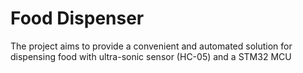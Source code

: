 # Food Dispenser
The project aims to provide a convenient and automated solution for dispensing food with ultra-sonic sensor (HC-05) and a STM32 MCU
